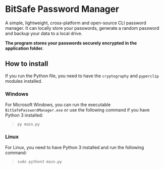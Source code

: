 # BitSafe Password Manager
A simple, lightweight, cross-platform and open-source CLI password manager. It can locally store your passwords, generate a random password and backup your data to a local drive.

**The program stores your passwords securely encrypted in the application folder.**

## How to install

If you run the Python file, you need to have the `cryptography` and `pyperclip` modules installed.

### Windows

  For Microsoft Windows, you can run the executable `BitSafePasswordManager.exe` or use the following command if you have Python 3 installed:
>`py main.py`

### Linux 
  For Linux, you need to have Python 3 installed and run the following command:
>`sudo python3 main.py`
